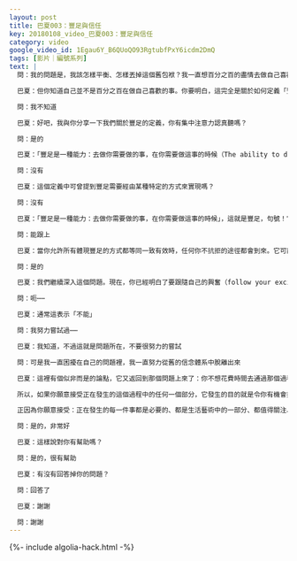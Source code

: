 ```yaml
---
layout: post
title: 巴夏003：豐足與信任
key: 20180108_video_巴夏003：豐足與信任
category: video
google_video_id: 1Egau6Y_B6QUoQO93RgtubfPxY6icdm2DmQ
tags: [影片｜編號系列]
text: |
  問：我的問題是，我該怎樣平衡、怎樣丟掉這個舊包袱？我一直想百分之百的盡情去做自己喜歡的事，但是面對財物問題卻難以做到。

  巴夏：但你知道自己並不是百分之百在做自己喜歡的事。你要明白，這完全是關於如何定義「豐足」，以及你與這一定義的關係。你知道我們對豐足的定義嗎？

  問：我不知道

  巴夏：好吧，我與你分享一下我們關於豐足的定義，你有集中注意力認真聽嗎？

  問：是的

  巴夏：「豐足是一種能力：去做你需要做的事，在你需要做這事的時候（The ability to do what you need to do when you need to do it）」，句號。在這個定義中你聽見提到「錢」了嗎？

  問：沒有

  巴夏：這個定義中可曾提到豐足需要經由某種特定的方式來實現嗎？

  問：沒有

  巴夏：「豐足是一種能力：去做你需要做的事，在你需要做這事的時候」，這就是豐足，句號！它可以通過錢的方式體現。我們知道在你們星球上，人們通常被誤導認為：錢是豐足富裕的唯一象徵。當你們對「豐足」的定義令你們把精力完全投入在錢上，認為錢是通往豐足的唯一大門時，你事實上就是關閉、鎖住了通往豐足的其它所有的途徑。事實上通過這些路徑，你會獲得「一種能力：去做你需要做的事，在你需要做這事的時候。」（即豐足），但是因為你不認為其它途徑和錢一樣，就是豐足，所以你關閉了這些途徑。你能跟上嗎？

  問：能跟上

  巴夏：當你允許所有體現豐足的方式都等同一致有效時，任何你不抗拒的途徑都會到來。它可能是錢，可能是某人給予你什麼東西，也可能只因你當時正在一個違背常規的環境，它允許你去做你需要做的事；它會以任何方式出現。當你接受所有體現豐足的方式都等同一致時，你不抗拒的那些（實現豐足的）途徑就會自然而然的流向你。因為你允許它與其它途徑相比沒有什麼特別和不同，沒有投入過度的能量在這種方式上實現你的豐足。理解了嗎？

  問：是的

  巴夏：我們繼續深入這個問題。現在，你已經明白了要跟隨自己的興奮（follow your excitement），你能不能將這個定義用於「豐盛」這個問題，並相信：無論豐盛需要以哪種形式出現，允許自己去做你需要做的事都是好的，即使它不以你所期望的方式出現？

  問：呃⋯⋯

  巴夏：通常這表示「不能」

  問：我努力嘗試過⋯⋯

  巴夏：我知道，不過這就是問題所在，不要很努力的嘗試

  問：可是我一直困擾在自己的問題裡，我一直努力從舊的信念體系中脫離出來

  巴夏：這裡有個似非而是的論點，它又返回到那個問題上來了：你不想花費時間去通過那個過程。當你越能享受這個轉變的過程本身時，你的轉變就會越快發生。看似無理，實際上確實是這樣。當你越能發現/認出你的信念系統，認真歷經這個過程本身，努力看清它，脫離它時，你的進步就越快，因為做這些是很值得的，因為通過與它（信念體系）共處，通過興奮的經歷那個過程，你將會加快它的結束。所以，這也是一種生活的藝術，要掌握的第一個生活藝術是：簡單地與此時當下所發生的一切共處。要信任：一切發生的事都有其發生的理由，否則它就不會發生。

  所以，如果你願意接受正在發生的這個過程中的任何一個部分，它發生的目的就是令你有機會接觸到更多更深入的自己。這樣你就能擴展自己，並從你擴展的現實中得到關於自己的映射。當你能對這個過程所展現給你的任何事物感到興奮，通過進入它、潛入到它的最深處，成為一個表演的藝術家，將所經歷的變成藝術的一部分。這樣一來，你就會允許它快速的向前移動，非常快速的通過那個過程。

  正因為你願意接受：正在發生的每一件事都是必要的、都是生活藝術中的一部分、都值得關注、都值得探索和發現，每一件事都會提升你對於「你是誰」（你是宇宙的共同創造者）的理解。如果能有這樣的視角和觀點，並身處在那種能量中，請相信我，你就會在各個方面都有飛快的擴展。你的現實生活會在你面前爆開，並伴隨著各種大量的支持。能理解嗎？

  問：是的，非常好

  巴夏：這樣說對你有幫助嗎？

  問：是的，很有幫助

  巴夏：有沒有回答掉你的問題？

  問：回答了

  巴夏：謝謝

  問：謝謝
---
```


{%- include algolia-hack.html -%}
